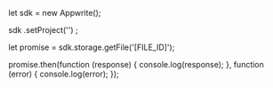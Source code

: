 let sdk = new Appwrite();

sdk
    .setProject('')
;

let promise = sdk.storage.getFile('[FILE_ID]');

promise.then(function (response) {
    console.log(response);
}, function (error) {
    console.log(error);
});